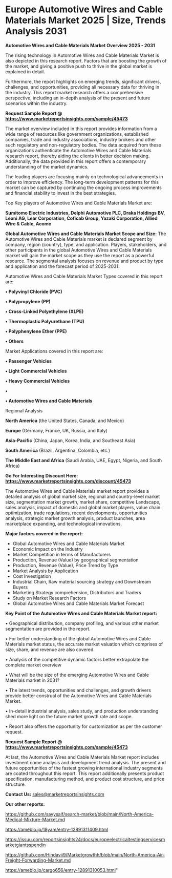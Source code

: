 # Europe Automotive Wires and Cable Materials Market 2025 | Size, Trends Analysis 2031

<Strong> Automotive Wires and Cable Materials Market Overview 2025 - 2031</strong>

The rising technology in Automotive Wires and Cable Materials Market is also depicted in this research report. Factors that are boosting the growth of the market, and giving a positive push to thrive in the global market is explained in detail.

Furthermore, the report highlights on emerging trends, significant drivers, challenges, and opportunities, providing all necessary data for thriving in the industry. This report market research offers a comprehensive perspective, including an in-depth analysis of the present and future scenarios within the industry.

<strong>Request Sample Report @ <a href=https://www.marketreportsinsights.com/sample/45473>https://www.marketreportsinsights.com/sample/45473</a></strong>

The market overview included in this report provides information from a wide range of resources like government organizations, established companies, trade and industry associations, industry brokers and other such regulatory and non-regulatory bodies. The data acquired from these organizations authenticate the Automotive Wires and Cable Materials research report, thereby aiding the clients in better decision making. Additionally, the data provided in this report offers a contemporary understanding of the market dynamics.

The leading players are focusing mainly on technological advancements in order to improve efficiency. The long-term development patterns for this market can be captured by continuing the ongoing process improvements and financial stability to invest in the best strategies.

Top Key players of Automotive Wires and Cable Materials Market are:

<strong>Sumitomo Electric Industries, Delphi Automotive PLC, Draka Holdings BV, Leoni AG, Lear Corporation, Coficab Group, Yazaki Corporation, Allied Wire & Cable, Acome</strong>

<strong><b>Global Automotive Wires and Cable Materials Market Scope and Size:</b></strong>
The Automotive Wires and Cable Materials market is declared segment by company, region (country), type, and application. Players, stakeholders, and other participants in the global Automotive Wires and Cable Materials market will gain the market scope as they use the report as a powerful resource. The segmental analysis focuses on revenue and product by type and application and the forecast period of 2025-2031.

Automotive Wires and Cable Materials Market Types covered in this report are:

<strong>•  Polyvinyl Chloride (PVC)

•  Polypropylene (PP)

•  Cross-Linked Polyethylene (XLPE)

•  Thermoplastic Polyurethane (TPU)

•  Polyphenylene Ether (PPE)

•  Others</strong>

Market Applications covered in this report are:

<strong>•  Passenger Vehicles

•  Light Commercial Vehicles

•  Heavy Commercial Vehicles

•  

•  Automotive Wires and Cable Materials</strong> 

Regional Analysis

<strong>North America</strong> (the United States, Canada, and Mexico)

<strong>Europe</strong> (Germany, France, UK, Russia, and Italy)

<strong>Asia-Pacific</strong> (China, Japan, Korea, India, and Southeast Asia)

<strong>South America</strong> (Brazil, Argentina, Colombia, etc.)

<strong>The Middle East and Africa</strong> (Saudi Arabia, UAE, Egypt, Nigeria, and South Africa)

<strong>Go For Interesting Discount Here: <a href=https://www.marketreportsinsights.com/discount/45473>https://www.marketreportsinsights.com/discount/45473</a></strong>

The Automotive Wires and Cable Materials market report provides a detailed analysis of global market size, regional and country-level market size, segmentation market growth, market share, competitive Landscape, sales analysis, impact of domestic and global market players, value chain optimization, trade regulations, recent developments, opportunities analysis, strategic market growth analysis, product launches, area marketplace expanding, and technological innovations.

<strong><b>Major factors covered in the report:</b></strong>
<ul>
  <li>Global Automotive Wires and Cable Materials Market </li>
  <li>Economic Impact on the Industry</li>
  <li>Market Competition in terms of Manufacturers</li>
  <li>Production, Revenue (Value) by geographical segmentation</li>
  <li>Production, Revenue (Value), Price Trend by Type</li>
  <li>Market Analysis by Application</li>
  <li>Cost Investigation</li>
  <li>Industrial Chain, Raw material sourcing strategy and Downstream Buyers</li>
  <li>Marketing Strategy comprehension, Distributors and Traders</li>
  <li>Study on Market Research Factors</li>
  <li>Global Automotive Wires and Cable Materials Market Forecast</li>
</ul>

<strong><b>Key Point of the Automotive Wires and Cable Materials Market report:</b></strong>

• Geographical distribution, company profiling, and various other market segmentation are provided in the report.

• For better understanding of the global Automotive Wires and Cable Materials market status, the accurate market valuation which comprises of size, share, and revenue are also covered.

• Analysis of the competitive dynamic factors better extrapolate the complete market overview

• What will be the size of the emerging Automotive Wires and Cable Materials market in 2031?

• The latest trends, opportunities and challenges, and growth drivers provide better construal of the Automotive Wires and Cable Materials Market.

• In-detail industrial analysis, sales study, and production understanding shed more light on the future market growth rate and scope.

• Report also offers the opportunity for customization as per the customer request.

<strong>Request Sample Report @ <a href=https://www.marketreportsinsights.com/sample/45473>https://www.marketreportsinsights.com/sample/45473</a></strong>

At last, the Automotive Wires and Cable Materials Market report includes investment come analysis and development trend analysis. The present and future opportunities of the fastest growing international industry segments are coated throughout this report. This report additionally presents product specification, manufacturing method, and product cost structure, and price structure.

<strong>Contact Us:</strong>
sales@marketreportsinsights.com

<strong>Our other reports:</strong>

<a href=https://github.com/sayysaif/search-market/blob/main/North-America-Medical-Mixture-Market.md>https://github.com/sayysaif/search-market/blob/main/North-America-Medical-Mixture-Market.md</a>

<a href=https://ameblo.jp/18yam/entry-12891311409.html>https://ameblo.jp/18yam/entry-12891311409.html</a>

<a href=https://issuu.com/reportsinsights24/docs/europeelectricaltestingservicesmarketgiantsspendin>https://issuu.com/reportsinsights24/docs/europeelectricaltestingservicesmarketgiantsspendin</a>

<a href=https://github.com/Hindavii9/Marketgrowthh/blob/main/North-America-Air-Freight-Forwarding-Market.md>https://github.com/Hindavii9/Marketgrowthh/blob/main/North-America-Air-Freight-Forwarding-Market.md</a>

<a href=https://ameblo.jp/cargo656/entry-12891310053.html>https://ameblo.jp/cargo656/entry-12891310053.html</a>"
